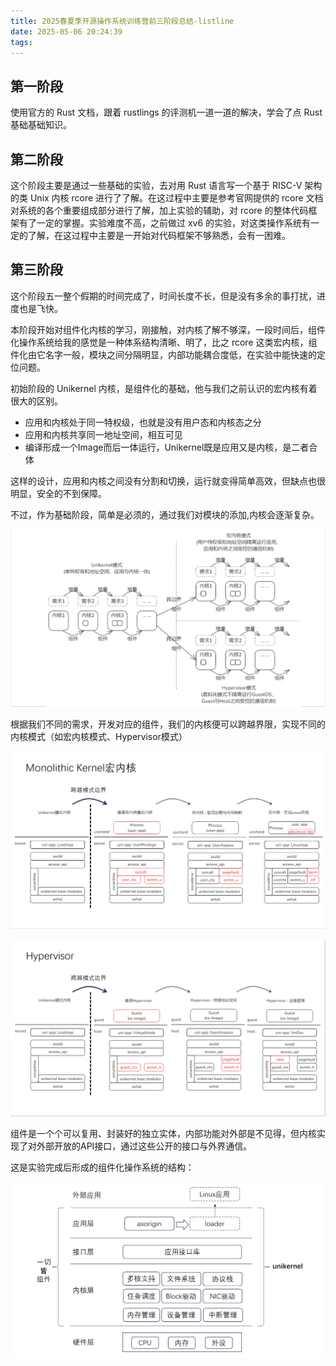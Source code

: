 ```yaml
---
title: 2025春夏季开源操作系统训练营前三阶段总结-listline
date: 2025-05-06 20:24:39
tags:
---
```


## 第一阶段

使用官方的 Rust 文档，跟着 rustlings 的评测机一道一道的解决，学会了点 Rust 基础基础知识。

## 第二阶段

这个阶段主要是通过一些基础的实验，去对用 Rust 语言写一个基于 RISC-V 架构的类 Unix 内核 rcore 进行了了解。在这过程中主要是参考官网提供的 rcore 文档对系统的各个重要组成部分进行了解，加上实验的辅助，对 rcore 的整体代码框架有了一定的掌握。实验难度不高，之前做过 xv6 的实验，对这类操作系统有一定的了解，在这过程中主要是一开始对代码框架不够熟悉，会有一困难。

## 第三阶段

这个阶段五一整个假期的时间完成了，时间长度不长，但是没有多余的事打扰，进度也是飞快。

本阶段开始对组件化内核的学习，刚接触，对内核了解不够深，一段时间后，组件化操作系统给我的感觉是一种体系结构清晰、明了，比之 rcore 这类宏内核，组件化由它名字一般，模块之间分隔明显，内部功能耦合度低，在实验中能快速的定位问题。

初始阶段的 Unikernel 内核，是组件化的基础，他与我们之前认识的宏内核有着很大的区别。

- 应用和内核处于同一特权级，也就是没有用户态和内核态之分
- 应用和内核共享同一地址空间，相互可见
- 编译形成一个Image而后一体运行，Unikernel既是应用又是内核，是二者合体

这样的设计，应用和内核之间没有分割和切换，运行就变得简单高效，但缺点也很明显，安全的不到保障。

不过，作为基础阶段，简单是必须的，通过我们对模块的添加,内核会逐渐复杂。


![示意图](./2025春夏季开源操作系统训练营前三阶段总结-listline/1.png)

根据我们不同的需求，开发对应的组件，我们的内核便可以跨越界限，实现不同的内核模式（如宏内核模式、Hypervisor模式）

![示意图](./2025春夏季开源操作系统训练营前三阶段总结-listline/2.png)

![示意图](./2025春夏季开源操作系统训练营前三阶段总结-listline/3.png)

组件是一个个可以复用、封装好的独立实体，内部功能对外部是不见得，但内核实现了对外部开放的API接口，通过这些公开的接口与外界通信。

这是实验完成后形成的组件化操作系统的结构：

![示意图](./2025春夏季开源操作系统训练营前三阶段总结-listline/4.png)